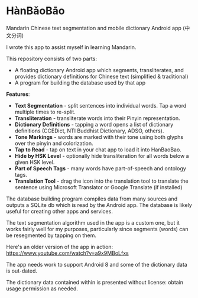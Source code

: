 # HànBǎoBāo
Mandarin Chinese text segmentation and mobile dictionary Android app (中文分词)

I wrote this app to assist myself in learning Mandarin.

This repository consists of two parts:
  * A floating dictionary Android app which segments, transliterates, and provides dictionary definitions for Chinese text (simplified & traditional)
  * A program for building the database used by that app

**Features**:
  * **Text Segmentation** - split sentences into individual words. Tap a word multiple times to re-split.
  * **Transliteration** - transliterate words into their Pinyin representation.
  * **Dictionary Definitions** - tapping a word opens a list of dictionary definitions (CCEDict, NTI Buddhist Dictionary, ADSO, others).
  * **Tone Markings** - words are marked with their tone using both glyphs over the pinyin and colorization.
  * **Tap to Read** - tap on text in your chat app to load it into HanBaoBao.
  * **Hide by HSK Level** - optionally hide transliteration for all words below a given HSK level.
  * **Part of Speech Tags** - many words have part-of-speech and ontology tags.
  * **Translation Tool** - drag the icon into the translation tool to translate the sentence using Microsoft Translator or Google Translate (if installed)

The database building program compiles data from many sources and outputs a SQLite db which is read by the Android app.
The database is likely useful for creating other apps and services.

The text segmentation algorithm used in the app is a custom one, but it works fairly well for my purposes, particularly since segments (words) can be resegmented by tapping on them.

Here's an older version of the app in action: https://www.youtube.com/watch?v=a9x9MBoLfxs

The app needs work to support Android 8 and some of the dictionary data is out-dated.

The dictionary data contained within is presented without license: obtain usage permission as needed.
